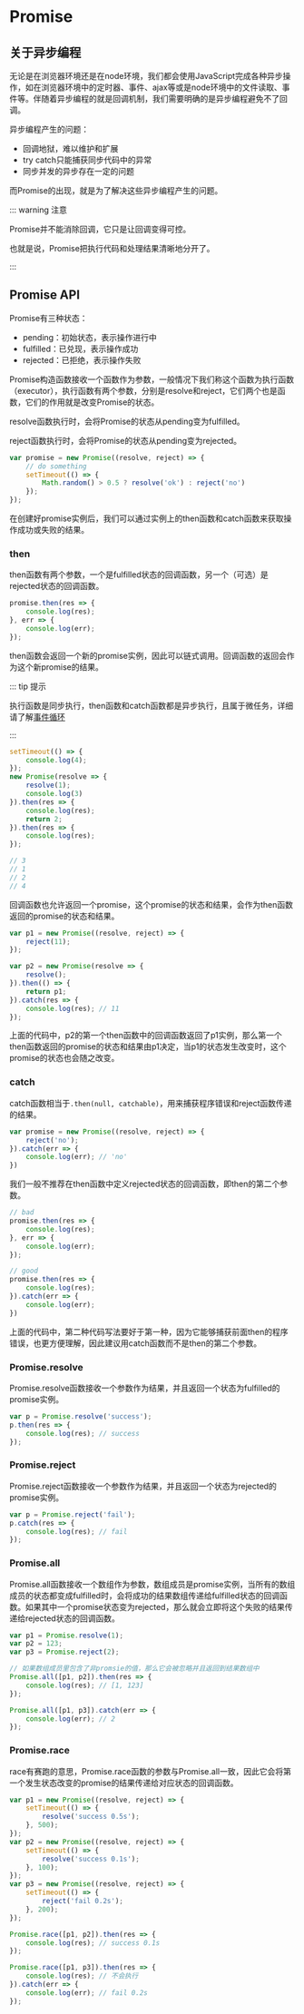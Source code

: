 # Promise

## 关于异步编程

无论是在浏览器环境还是在node环境，我们都会使用JavaScript完成各种异步操作，如在浏览器环境中的定时器、事件、ajax等或是node环境中的文件读取、事件等。伴随着异步编程的就是回调机制，我们需要明确的是异步编程避免不了回调。

异步编程产生的问题：

- 回调地狱，难以维护和扩展
- try catch只能捕获同步代码中的异常
- 同步并发的异步存在一定的问题

而Promise的出现，就是为了解决这些异步编程产生的问题。

::: warning 注意

Promise并不能消除回调，它只是让回调变得可控。

也就是说，Promise把执行代码和处理结果清晰地分开了。

:::

## Promise API

Promise有三种状态：

- pending：初始状态，表示操作进行中
- fulfilled：已兑现，表示操作成功
- rejected：已拒绝，表示操作失败

Promise构造函数接收一个函数作为参数，一般情况下我们称这个函数为执行函数（executor），执行函数有两个参数，分别是resolve和reject，它们两个也是函数，它们的作用就是改变Promise的状态。

resolve函数执行时，会将Promise的状态从pending变为fulfilled。

reject函数执行时，会将Promise的状态从pending变为rejected。

```js
var promise = new Promise((resolve, reject) => {
    // do something
    setTimeout(() => {
        Math.random() > 0.5 ? resolve('ok') : reject('no')
    });
});
```

在创建好promise实例后，我们可以通过实例上的then函数和catch函数来获取操作成功或失败的结果。

### then

then函数有两个参数，一个是fulfilled状态的回调函数，另一个（可选）是rejected状态的回调函数。

```js
promise.then(res => {
	console.log(res);
}, err => {
	console.log(err);
});
```

then函数会返回一个新的promise实例，因此可以链式调用。回调函数的返回会作为这个新promise的结果。

::: tip 提示

执行函数是同步执行，then函数和catch函数都是异步执行，且属于微任务，详细请了解[事件循环](./事件循环EventLoop)

:::

```js
setTimeout(() => {
    console.log(4);
});
new Promise(resolve => { 
    resolve(1);
    console.log(3)
}).then(res => {
	console.log(res);
	return 2;
}).then(res => {
	console.log(res);
});

// 3
// 1
// 2
// 4
```

回调函数也允许返回一个promise，这个promise的状态和结果，会作为then函数返回的promise的状态和结果。

```js
var p1 = new Promise((resolve, reject) => {
    reject(11);
});

var p2 = new Promise(resolve => {
    resolve();
}).then(() => {
    return p1;
}).catch(res => {
    console.log(res); // 11
});
```

上面的代码中，p2的第一个then函数中的回调函数返回了p1实例，那么第一个then函数返回的promise的状态和结果由p1决定，当p1的状态发生改变时，这个promise的状态也会随之改变。

### catch

catch函数相当于`.then(null, catchable)`，用来捕获程序错误和reject函数传递的结果。

```js
var promise = new Promise((resolve, reject) => {
	reject('no');
}).catch(err => {
	console.log(err); // 'no'
})
```

我们一般不推荐在then函数中定义rejected状态的回调函数，即then的第二个参数。

```js
// bad
promise.then(res => {
    console.log(res);
}, err => {
    console.log(err);
});

// good
promise.then(res => {
    console.log(res);
}).catch(err => {
    console.log(err);
})
```

上面的代码中，第二种代码写法要好于第一种，因为它能够捕获前面then的程序错误，也更方便理解，因此建议用catch函数而不是then的第二个参数。

### Promise.resolve

Promise.resolve函数接收一个参数作为结果，并且返回一个状态为fulfilled的promise实例。

```js
var p = Promise.resolve('success');
p.then(res => {
	console.log(res); // success
});
```

### Promise.reject

Promise.reject函数接收一个参数作为结果，并且返回一个状态为rejected的promise实例。

```js
var p = Promise.reject('fail');
p.catch(res => {
	console.log(res); // fail
});
```

### Promise.all

Promise.all函数接收一个数组作为参数，数组成员是promise实例，当所有的数组成员的状态都变成fulfilled时，会将成功的结果数组传递给fulfilled状态的回调函数。如果其中一个promise状态变为rejected，那么就会立即将这个失败的结果传递给rejected状态的回调函数。

```js
var p1 = Promise.resolve(1);
var p2 = 123;
var p3 = Promise.reject(2);

// 如果数组成员里包含了非promsie的值，那么它会被忽略并且返回到结果数组中
Promise.all([p1, p2]).then(res => {
	console.log(res); // [1, 123]
});

Promise.all([p1, p3]).catch(err => {
    console.log(err); // 2
});
```

### Promise.race

race有赛跑的意思，Promise.race函数的参数与Promise.all一致，因此它会将第一个发生状态改变的promise的结果传递给对应状态的回调函数。

```js
var p1 = new Promise((resolve, reject) => {
    setTimeout(() => {
        resolve('success 0.5s');
    }, 500);
});
var p2 = new Promise((resolve, reject) => {
    setTimeout(() => {
        resolve('success 0.1s');
    }, 100);
});
var p3 = new Promise((resolve, reject) => {
    setTimeout(() => {
        reject('fail 0.2s');
    }, 200);
});

Promise.race([p1, p2]).then(res => {
	console.log(res); // success 0.1s
});

Promise.race([p1, p3]).then(res => {
    console.log(res); // 不会执行
}).catch(err => {
    console.log(err); // fail 0.2s
});
```

<Vssue 
    :options="{ labels: [$page.relativePath.split('/')[0]] }" 
    :title="$page.relativePath.split('/')[1]" 
/>
